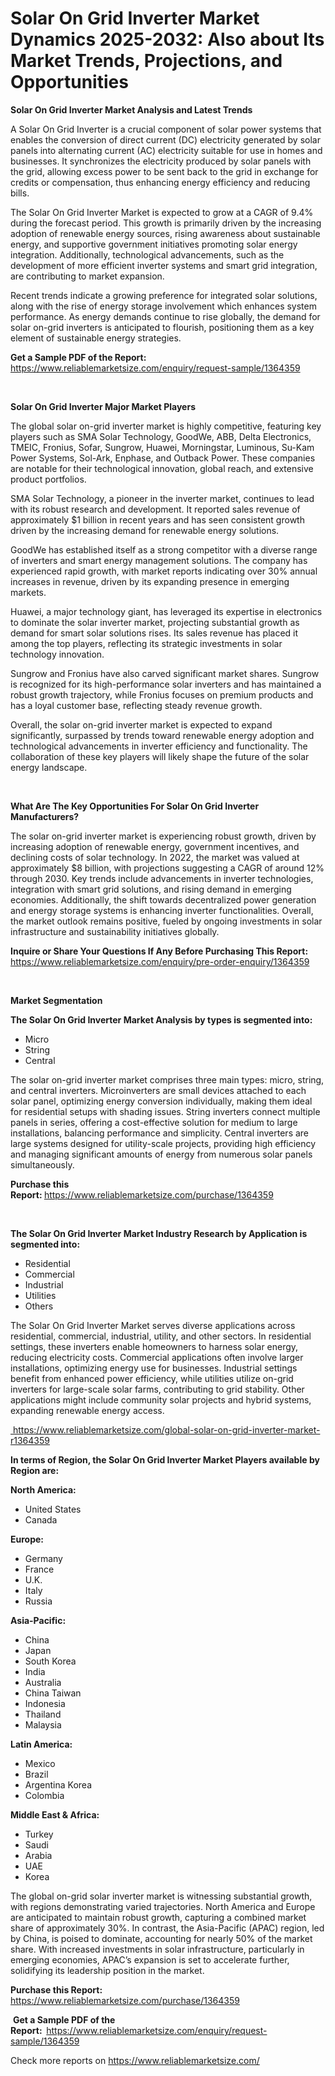 <p><h1>Solar On Grid Inverter Market Dynamics 2025-2032: Also about Its Market Trends, Projections, and Opportunities</h1></p><p><strong>Solar On Grid Inverter Market Analysis and Latest Trends</strong></p>
<p><p>A Solar On Grid Inverter is a crucial component of solar power systems that enables the conversion of direct current (DC) electricity generated by solar panels into alternating current (AC) electricity suitable for use in homes and businesses. It synchronizes the electricity produced by solar panels with the grid, allowing excess power to be sent back to the grid in exchange for credits or compensation, thus enhancing energy efficiency and reducing bills.</p><p>The Solar On Grid Inverter Market is expected to grow at a CAGR of 9.4% during the forecast period. This growth is primarily driven by the increasing adoption of renewable energy sources, rising awareness about sustainable energy, and supportive government initiatives promoting solar energy integration. Additionally, technological advancements, such as the development of more efficient inverter systems and smart grid integration, are contributing to market expansion. </p><p>Recent trends indicate a growing preference for integrated solar solutions, along with the rise of energy storage involvement which enhances system performance. As energy demands continue to rise globally, the demand for solar on-grid inverters is anticipated to flourish, positioning them as a key element of sustainable energy strategies.</p></p>
<p><strong>Get a Sample PDF of the Report:&nbsp;</strong> <a href="https://www.reliablemarketsize.com/enquiry/request-sample/1364359?utm_campaign=2444&utm_medium=2&utm_source=Github&utm_content=ia&utm_term=06042025&utm_id=solar-on-grid-inverter">https://www.reliablemarketsize.com/enquiry/request-sample/1364359</a></p>
<p>&nbsp;</p>
<p><strong>Solar On Grid Inverter Major Market Players</strong></p>
<p><p>The global solar on-grid inverter market is highly competitive, featuring key players such as SMA Solar Technology, GoodWe, ABB, Delta Electronics, TMEIC, Fronius, Sofar, Sungrow, Huawei, Morningstar, Luminous, Su-Kam Power Systems, Sol-Ark, Enphase, and Outback Power. These companies are notable for their technological innovation, global reach, and extensive product portfolios.</p><p>SMA Solar Technology, a pioneer in the inverter market, continues to lead with its robust research and development. It reported sales revenue of approximately $1 billion in recent years and has seen consistent growth driven by the increasing demand for renewable energy solutions.</p><p>GoodWe has established itself as a strong competitor with a diverse range of inverters and smart energy management solutions. The company has experienced rapid growth, with market reports indicating over 30% annual increases in revenue, driven by its expanding presence in emerging markets.</p><p>Huawei, a major technology giant, has leveraged its expertise in electronics to dominate the solar inverter market, projecting substantial growth as demand for smart solar solutions rises. Its sales revenue has placed it among the top players, reflecting its strategic investments in solar technology innovation.</p><p>Sungrow and Fronius have also carved significant market shares. Sungrow is recognized for its high-performance solar inverters and has maintained a robust growth trajectory, while Fronius focuses on premium products and has a loyal customer base, reflecting steady revenue growth.</p><p>Overall, the solar on-grid inverter market is expected to expand significantly, surpassed by trends toward renewable energy adoption and technological advancements in inverter efficiency and functionality. The collaboration of these key players will likely shape the future of the solar energy landscape.</p></p>
<p>&nbsp;</p>
<p><strong>What Are The Key Opportunities For Solar On Grid Inverter Manufacturers?</strong></p>
<p><p>The solar on-grid inverter market is experiencing robust growth, driven by increasing adoption of renewable energy, government incentives, and declining costs of solar technology. In 2022, the market was valued at approximately $8 billion, with projections suggesting a CAGR of around 12% through 2030. Key trends include advancements in inverter technologies, integration with smart grid solutions, and rising demand in emerging economies. Additionally, the shift towards decentralized power generation and energy storage systems is enhancing inverter functionalities. Overall, the market outlook remains positive, fueled by ongoing investments in solar infrastructure and sustainability initiatives globally.</p></p>
<p><strong>Inquire or Share Your Questions If Any Before Purchasing This Report:</strong> <a href="https://www.reliablemarketsize.com/enquiry/pre-order-enquiry/1364359?utm_campaign=2444&utm_medium=2&utm_source=Github&utm_content=ia&utm_term=06042025&utm_id=solar-on-grid-inverter">https://www.reliablemarketsize.com/enquiry/pre-order-enquiry/1364359</a></p>
<p>&nbsp;</p>
<p><strong>Market Segmentation</strong></p>
<p><strong>The Solar On Grid Inverter Market Analysis by types is segmented into:</strong></p>
<p><ul><li>Micro</li><li>String</li><li>Central</li></ul></p>
<p><p>The solar on-grid inverter market comprises three main types: micro, string, and central inverters. Microinverters are small devices attached to each solar panel, optimizing energy conversion individually, making them ideal for residential setups with shading issues. String inverters connect multiple panels in series, offering a cost-effective solution for medium to large installations, balancing performance and simplicity. Central inverters are large systems designed for utility-scale projects, providing high efficiency and managing significant amounts of energy from numerous solar panels simultaneously.</p></p>
<p><strong>Purchase this Report:&nbsp;</strong><a href="https://www.reliablemarketsize.com/purchase/1364359?utm_campaign=2444&utm_medium=2&utm_source=Github&utm_content=ia&utm_term=06042025&utm_id=solar-on-grid-inverter">https://www.reliablemarketsize.com/purchase/1364359</a></p>
<p>&nbsp;</p>
<p><strong>The Solar On Grid Inverter Market Industry Research by Application is segmented into:</strong></p>
<p><ul><li>Residential</li><li>Commercial</li><li>Industrial</li><li>Utilities</li><li>Others</li></ul></p>
<p><p>The Solar On Grid Inverter Market serves diverse applications across residential, commercial, industrial, utility, and other sectors. In residential settings, these inverters enable homeowners to harness solar energy, reducing electricity costs. Commercial applications often involve larger installations, optimizing energy use for businesses. Industrial settings benefit from enhanced power efficiency, while utilities utilize on-grid inverters for large-scale solar farms, contributing to grid stability. Other applications might include community solar projects and hybrid systems, expanding renewable energy access.</p></p>
<p><a href="https://www.reliablemarketsize.com/global-solar-on-grid-inverter-market-r1364359?utm_campaign=2444&utm_medium=2&utm_source=Github&utm_content=ia&utm_term=06042025&utm_id=solar-on-grid-inverter">&nbsp;https://www.reliablemarketsize.com/global-solar-on-grid-inverter-market-r1364359</a></p>
<p><strong>In terms of Region, the Solar On Grid Inverter Market Players available by Region are:</strong></p>
<p>
    <p> <strong> North America: </strong>
        <ul>
            <li>United States</li>
            <li>Canada</li>
        </ul>
        </p> 
    <p> <strong> Europe: </strong>
        <ul>
            <li>Germany</li>
            <li>France</li>
            <li>U.K.</li>
            <li>Italy</li>
            <li>Russia</li>
        </ul>
        </p> 
    <p> <strong> Asia-Pacific: </strong>
        <ul>
            <li>China</li>
            <li>Japan</li>
            <li>South Korea</li>
            <li>India</li>
            <li>Australia</li>
            <li>China Taiwan</li>
            <li>Indonesia</li>
            <li>Thailand</li>
            <li>Malaysia</li>
        </ul>
        </p> 
    <p> <strong> Latin America: </strong>
        <ul>
            <li>Mexico</li>
            <li>Brazil</li>
            <li>Argentina Korea</li>
            <li>Colombia</li>
        </ul>
        </p> 
    <p> <strong> Middle East & Africa: </strong>
        <ul>
            <li>Turkey</li>
            <li>Saudi</li>
            <li>Arabia</li>
            <li>UAE</li>
            <li>Korea</li>
        </ul>
    </p>
    </p>
<p><p>The global on-grid solar inverter market is witnessing substantial growth, with regions demonstrating varied trajectories. North America and Europe are anticipated to maintain robust growth, capturing a combined market share of approximately 30%. In contrast, the Asia-Pacific (APAC) region, led by China, is poised to dominate, accounting for nearly 50% of the market share. With increased investments in solar infrastructure, particularly in emerging economies, APAC’s expansion is set to accelerate further, solidifying its leadership position in the market.</p></p>
<p><strong>Purchase this Report: </strong><a href="https://www.reliablemarketsize.com/purchase/1364359?utm_campaign=2444&utm_medium=2&utm_source=Github&utm_content=ia&utm_term=06042025&utm_id=solar-on-grid-inverter">https://www.reliablemarketsize.com/purchase/1364359</a></p>
<p>&nbsp;<strong>Get a Sample PDF of the Report:&nbsp;&nbsp;</strong><a href="https://www.reliablemarketsize.com/enquiry/request-sample/1364359?utm_campaign=2444&utm_medium=2&utm_source=Github&utm_content=ia&utm_term=06042025&utm_id=solar-on-grid-inverter">https://www.reliablemarketsize.com/enquiry/request-sample/1364359</a></p>
<p><strong></strong></p>
<p>Check more reports on <a href="https://www.reliablemarketsize.com/?utm_campaign=2444&utm_medium=2&utm_source=Github&utm_content=ia&utm_term=06042025&utm_id=solar-on-grid-inverter">https://www.reliablemarketsize.com/</a></p>